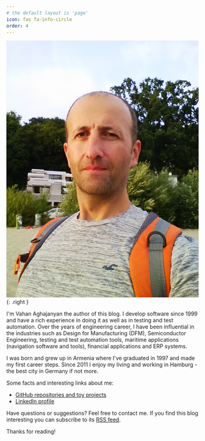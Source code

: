 ```yaml
---
# the default layout is 'page'
icon: fas fa-info-circle
order: 4
---
```


![Vahan Aghajanyan](/assets/img/avatar_vahan.jpg){: .right }

I'm Vahan Aghajanyan the author of this blog. I develop software since 1999 and have
a rich experience in doing it as well as in testing and test automation. Over the
years of engineering career, I have been influential in the industries such as
Design for Manufacturing (DFM), Semiconductor Engineering, testing and
test automation tools, maritime applications (navigation software and tools),
financial applications and ERP systems.

I was born and grew up in Armenia where I've graduated in 1997 and made my first career steps.
Since 2011 I enjoy my living and working in Hamburg - the best city in Germany if
not more.

Some facts and interesting links about me:

* [GitHub repositories and toy projects](https://github.com/vahancho?tab=repositories)
* [LinkedIn profile](https://www.linkedin.com/in/vahancho)

Have questions or suggestions? Feel free to contact me.
If you find this blog interesting you can subscribe to its [RSS feed](https://vahancho.github.io/feed.xml).

Thanks for reading!
